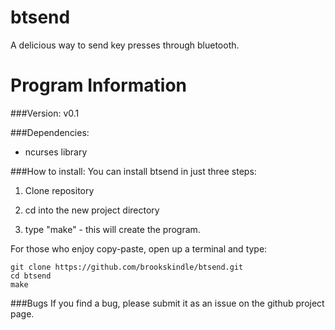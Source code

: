 btsend
======

A delicious way to send key presses through bluetooth.

Program Information
===================
###Version:
v0.1

###Dependencies:
* ncurses library

###How to install:
You can install btsend in just three steps:

1. Clone repository

2. cd into the new project directory

3. type "make" - this will create the program.

For those who enjoy copy-paste, open up a terminal and type:

```
git clone https://github.com/brookskindle/btsend.git
cd btsend
make
```

###Bugs
If you find a bug, please submit it as an issue on the github project page.
